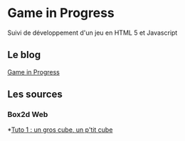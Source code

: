 # Game in Progress

Suivi de développement d'un jeu en HTML 5 et Javascript

## Le blog
[Game in Progress](https://maximechagnolleau.wordpress.com/)

## Les sources

### Box2d Web

*[Tuto 1 : un gros cube, un p'tit cube](https://github.com/maximechagnolleau/GIP-Box2dWeb-Tuto1)


